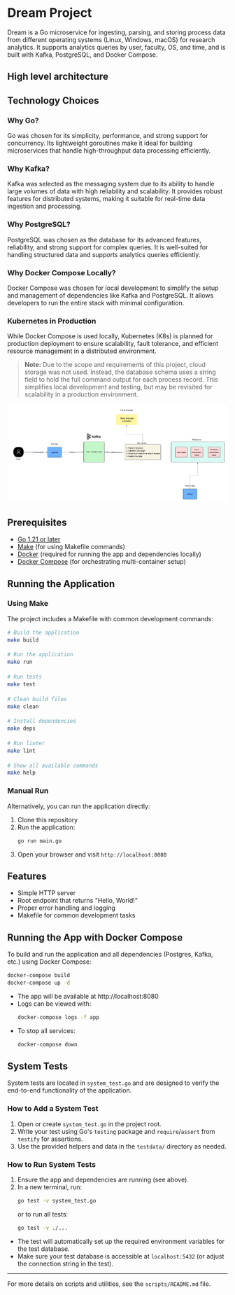 # Dream Project

Dream is a Go microservice for ingesting, parsing, and storing process data from different operating systems (Linux, Windows, macOS) for research analytics. It supports analytics queries by user, faculty, OS, and time, and is built with Kafka, PostgreSQL, and Docker Compose.


## High level architecture

## Technology Choices

### Why Go?
Go was chosen for its simplicity, performance, and strong support for concurrency. Its lightweight goroutines make it ideal for building microservices that handle high-throughput data processing efficiently.

### Why Kafka?
Kafka was selected as the messaging system due to its ability to handle large volumes of data with high reliability and scalability. It provides robust features for distributed systems, making it suitable for real-time data ingestion and processing.

### Why PostgreSQL?
PostgreSQL was chosen as the database for its advanced features, reliability, and strong support for complex queries. It is well-suited for handling structured data and supports analytics queries efficiently.

### Why Docker Compose Locally?
Docker Compose was chosen for local development to simplify the setup and management of dependencies like Kafka and PostgreSQL. It allows developers to run the entire stack with minimal configuration.

### Kubernetes in Production
While Docker Compose is used locally, Kubernetes (K8s) is planned for production deployment to ensure scalability, fault tolerance, and efficient resource management in a distributed environment.

> **Note:** Due to the scope and requirements of this project, cloud storage was not used. Instead, the database schema uses a string field to hold the full command output for each process record. This simplifies local development and testing, but may be revisited for scalability in a production environment.

![Image description](img/Arch.png)


## Prerequisites

- [Go 1.21 or later](https://go.dev/doc/install)
- [Make](./Makefile) (for using Makefile commands)
- [Docker](https://www.docker.com/get-started) (required for running the app and dependencies locally)
- [Docker Compose](https://docs.docker.com/compose/) (for orchestrating multi-container setup)

## Running the Application

### Using Make

The project includes a Makefile with common development commands:

```bash
# Build the application
make build

# Run the application
make run

# Run tests
make test

# Clean build files
make clean

# Install dependencies
make deps

# Run linter
make lint

# Show all available commands
make help
```

### Manual Run

Alternatively, you can run the application directly:

1. Clone this repository
2. Run the application:
   ```bash
   go run main.go
   ```
3. Open your browser and visit `http://localhost:8080`

## Features

- Simple HTTP server
- Root endpoint that returns "Hello, World!"
- Proper error handling and logging
- Makefile for common development tasks

## Running the App with Docker Compose

To build and run the application and all dependencies (Postgres, Kafka, etc.) using Docker Compose:

```sh
docker-compose build
docker-compose up -d
```

- The app will be available at http://localhost:8080
- Logs can be viewed with:
  ```sh
  docker-compose logs -f app
  ```
- To stop all services:
  ```sh
  docker-compose down
  ```

## System Tests

System tests are located in `system_test.go` and are designed to verify the end-to-end functionality of the application.

### How to Add a System Test
1. Open or create `system_test.go` in the project root.
2. Write your test using Go's `testing` package and `require`/`assert` from `testify` for assertions.
3. Use the provided helpers and data in the `testdata/` directory as needed.

### How to Run System Tests

1. Ensure the app and dependencies are running (see above).
2. In a new terminal, run:
   ```sh
   go test -v system_test.go
   ```
   or to run all tests:
   ```sh
   go test -v ./...
   ```

- The test will automatically set up the required environment variables for the test database.
- Make sure your test database is accessible at `localhost:5432` (or adjust the connection string in the test).

---

For more details on scripts and utilities, see the `scripts/README.md` file. 